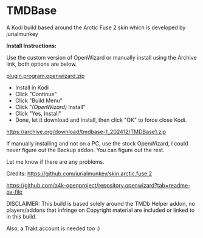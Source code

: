 # TMDBase
A Kodi build based around the Arctic Fuse 2 skin which is developed by jurialmunkey

**Install Instructions:**

Use the custom version of OpenWizard or manually install using the Archive link, both options are below.

[plugin.program.openwizard.zip](https://github.com/user-attachments/files/17988163/plugin.program.openwizard.zip)

- Install in Kodi
- Click "Continue"
- Click "Build Menu"
- Click "*(OpenWizard)* Install"
- Click "Yes, Install"
- Done, let it download and install, then click "OK" to force close Kodi.

https://archive.org/download/tmdbase-1_202412/TMDBase1.zip

If manually installing and not on a PC, use the stock OpenWizard, I could never figure out the Backup addon. You can figure out the rest.

Let me know if there are any problems.

Credits:
https://github.com/jurialmunkey/skin.arctic.fuse.2

https://github.com/a4k-openproject/repository.openwizard?tab=readme-ov-file

DISCLAIMER: This build is based solely around the TMDb Helper addon, no players/addons that infringe on Copyright material are included or linked to in this build. 

Also, a Trakt account is needed too :)

